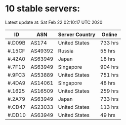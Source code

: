 # 10 stable servers:

Latest update at: Sat Feb 22 02:10:17 UTC 2020

| ID | ASN | Server Country | Online |
| -- | --- | -------------- | ------ |
| #.D09B | AS174 | United States | 733 hrs |
| #.15CF | AS49392 | Russia | 55 hrs |
| #.42A0 | AS63949 | Japan | 18 hrs |
| #.7F1D | AS63949 | Singapore | 904 hrs |
| #.9FC3 | AS53889 | United States | 751 hrs |
| #.4DA9 | AS14061 | Singapore | 48 hrs |
| #.1625 | AS16509 | United States | 259 hrs |
| #.2A79 | AS63949 | Japan | 733 hrs |
| #.CD47 | AS23033 | United States | 113 hrs |
| #.DD10 | AS63949 | United States | 49 hrs |

